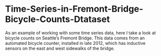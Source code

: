 # Time-Series-in-Fremont-Bridge-Bicycle-Counts-Dtataset

As an example of working with some time series data, here I take a look at bicycle counts on Seattle’s Fremont Bridge. This data comes from an automated bicycle counter, installed in late 2012, which has inductive sensors on the east and west sidewalks of the bridge. 
